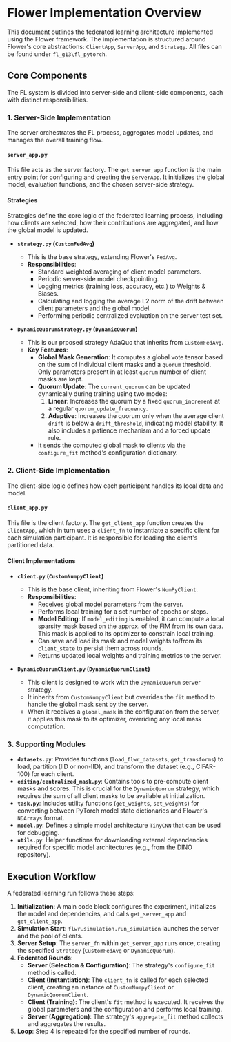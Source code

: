 # Flower Implementation Overview

This document outlines the federated learning architecture implemented using the Flower framework.
The implementation is structured around Flower's core abstractions: `ClientApp`, `ServerApp`, and `Strategy`.
All files can be found under `fl_g13\fl_pytorch`.

## Core Components

The FL system is divided into server-side and client-side components, each with distinct responsibilities.

### 1. Server-Side Implementation

The server orchestrates the FL process, aggregates model updates, and manages the overall training flow.

#### `server_app.py`
This file acts as the server factory. The `get_server_app` function is the main entry point for configuring and creating the `ServerApp`. It initializes the global model, evaluation functions, and the chosen server-side strategy.

#### Strategies
Strategies define the core logic of the federated learning process, including how clients are selected, how their contributions are aggregated, and how the global model is updated.

- **`strategy.py` (`CustomFedAvg`)**
  - This is the base strategy, extending Flower's `FedAvg`.
  - **Responsibilities**:
    - Standard weighted averaging of client model parameters.
    - Periodic server-side model checkpointing.
    - Logging metrics (training loss, accuracy, etc.) to Weights & Biases.
    - Calculating and logging the average L2 norm of the drift between client parameters and the global model.
    - Performing periodic centralized evaluation on the server test set.

- **`DynamicQuorumStrategy.py` (`DynamicQuorum`)**
  - This is our prposed strategy AdaQuo that inherits from `CustomFedAvg`.
  - **Key Features**:
    - **Global Mask Generation**: It computes a global vote tensor based on the sum of individual client masks and a `quorum` threshold. Only parameters present in at least `quorum` number of client masks are kept.
    - **Quorum Update**: The `current_quorum` can be updated dynamically during training using two modes:
      1.  **Linear**: Increases the quorum by a fixed `quorum_increment` at a regular `quorum_update_frequency`.
      2.  **Adaptive**: Increases the quorum only when the average client `drift` is below a `drift_threshold`, indicating model stability. It also includes a patience mechanism and a forced update rule.
    - It sends the computed global mask to clients via the `configure_fit` method's configuration dictionary.

### 2. Client-Side Implementation

The client-side logic defines how each participant handles its local data and model.

#### `client_app.py`
This file is the client factory. The `get_client_app` function creates the `ClientApp`, which in turn uses a `client_fn` to instantiate a specific client for each simulation participant. It is responsible for loading the client's partitioned data.

#### Client Implementations

- **`client.py` (`CustomNumpyClient`)**
  - This is the base client, inheriting from Flower's `NumPyClient`.
  - **Responsibilities**:
    - Receives global model parameters from the server.
    - Performs local training for a set number of epochs or steps.
    - **Model Editing**: If `model_editing` is enabled, it can compute a local sparsity mask based on the approx. of the FIM from its own data. This mask is applied to its optimizer to constrain local training.
    - Can save and load its mask and model weights to/from its `client_state` to persist them across rounds.
    - Returns updated local weights and training metrics to the server.

- **`DynamicQuorumClient.py` (`DynamicQuorumClient`)**
  - This client is designed to work with the `DynamicQuorum` server strategy.
  - It inherits from `CustomNumpyClient` but overrides the `fit` method to handle the global mask sent by the server.
  - When it receives a `global_mask` in the configuration from the server, it applies this mask to its optimizer, overriding any local mask computation.

### 3. Supporting Modules

- **`datasets.py`**: Provides functions (`load_flwr_datasets`, `get_transforms`) to load, partition (IID or non-IID), and transform the dataset (e.g., CIFAR-100) for each client.
- **`editing/centralized_mask.py`**: Contains tools to pre-compute client masks and scores. This is crucial for the `DynamicQuorum` strategy, which requires the sum of all client masks to be available at initialization.
- **`task.py`**: Includes utility functions (`get_weights`, `set_weights`) for converting between PyTorch model state dictionaries and Flower's `NDArrays` format.
- **`model.py`**: Defines a simple model architecture  `TinyCNN` that can be used for debugging.
- **`utils.py`**: Helper functions for downloading external dependencies required for specific model architectures (e.g., from the DINO repository).

## Execution Workflow

A federated learning run follows these steps:

1.  **Initialization**: A main code block configures the experiment, initializes the model and dependencies, and calls `get_server_app` and `get_client_app`.
2.  **Simulation Start**: `flwr.simulation.run_simulation` launches the server and the pool of clients.
3.  **Server Setup**: The `server_fn` within `get_server_app` runs once, creating the specified `Strategy` (`CustomFedAvg` or `DynamicQuorum`).
4.  **Federated Rounds**:
    - **Server (Selection & Configuration)**: The strategy's `configure_fit` method is called.
    - **Client (Instantiation)**: The `client_fn` is called for each selected client, creating an instance of `CustomNumpyClient` or `DynamicQuorumClient`.
    - **Client (Training)**: The client's `fit` method is executed. It receives the global parameters and the configuration and performs local training.
    - **Server (Aggregation)**: The strategy's `aggregate_fit` method collects and aggregates the results.
5.  **Loop**: Step 4 is repeated for the specified number of rounds.
